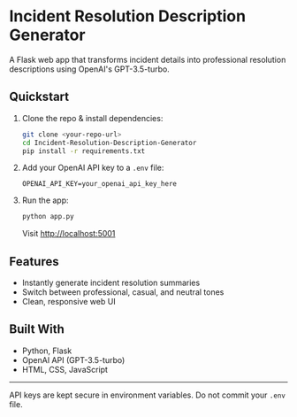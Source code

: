 # Incident Resolution Description Generator

A Flask web app that transforms incident details into professional resolution descriptions using OpenAI's GPT-3.5-turbo.

## Quickstart
1. Clone the repo & install dependencies:
   ```bash
   git clone <your-repo-url>
   cd Incident-Resolution-Description-Generator
   pip install -r requirements.txt
   ```
2. Add your OpenAI API key to a `.env` file:
   ```
   OPENAI_API_KEY=your_openai_api_key_here
   ```
3. Run the app:
   ```bash
   python app.py
   ```
   Visit [http://localhost:5001](http://localhost:5001)

## Features
- Instantly generate incident resolution summaries
- Switch between professional, casual, and neutral tones
- Clean, responsive web UI

## Built With
- Python, Flask
- OpenAI API (GPT-3.5-turbo)
- HTML, CSS, JavaScript

---
API keys are kept secure in environment variables. Do not commit your `.env` file.

